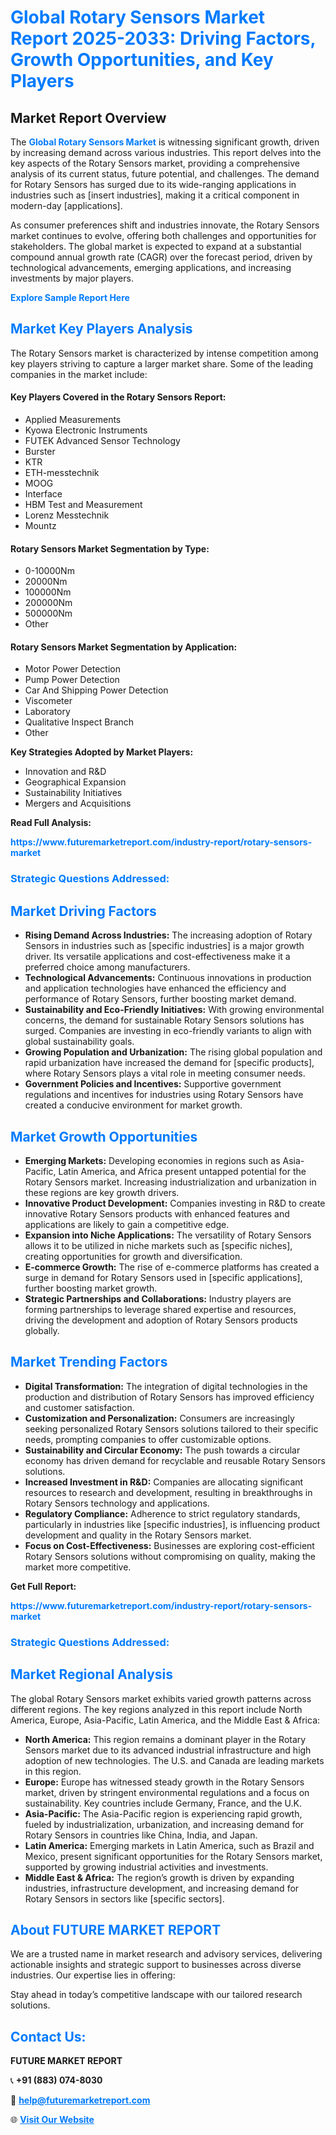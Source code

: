 <h1 style="color: #007BFF;">Global Rotary Sensors Market Report 2025-2033: Driving Factors, Growth Opportunities, and Key Players</h1>

<section id="overview">
<h2>Market Report Overview</h2>
<p>The <a href="https://www.futuremarketreport.com/industry-report/rotary-sensors-market" style="color: #007BFF; text-decoration: none;"><strong>Global Rotary Sensors Market</strong></a> is witnessing significant growth, driven by increasing demand across various industries. This report delves into the key aspects of the Rotary Sensors market, providing a comprehensive analysis of its current status, future potential, and challenges. The demand for Rotary Sensors has surged due to its wide-ranging applications in industries such as [insert industries], making it a critical component in modern-day [applications].</p>
<p>As consumer preferences shift and industries innovate, the Rotary Sensors market continues to evolve, offering both challenges and opportunities for stakeholders. The global market is expected to expand at a substantial compound annual growth rate (CAGR) over the forecast period, driven by technological advancements, emerging applications, and increasing investments by major players.</p>
</section>

<section id="overview">
<p><a href="https://www.futuremarketreport.com/request-sample/reportId=81608" style="color: #007BFF; text-decoration: none;"><strong>Explore Sample Report Here</strong></a></p>
</section>

<section id="key-players">
<h2 style="color: #007BFF;">Market Key Players Analysis</h2>
<p>The Rotary Sensors market is characterized by intense competition among key players striving to capture a larger market share. Some of the leading companies in the market include:</p>
<h4>Key Players Covered in the Rotary Sensors Report:</h4>
<ul><li>Applied Measurements</li><li>Kyowa Electronic Instruments</li><li>FUTEK Advanced Sensor Technology</li><li>Burster</li><li>KTR</li><li>ETH-messtechnik</li><li>MOOG</li><li>Interface</li><li>HBM Test and Measurement</li><li>Lorenz Messtechnik</li><li>Mountz</li></ul>
<h4>Rotary Sensors Market Segmentation by Type:</h4>
<ul><li>0-10000Nm</li><li>20000Nm</li><li>100000Nm</li><li>200000Nm</li><li>500000Nm</li><li>Other</li></ul>

<h4>Rotary Sensors Market Segmentation by Application:</h4>
<ul><li>Motor Power Detection</li><li>Pump Power Detection</li><li>Car And Shipping Power Detection</li><li>Viscometer</li><li>Laboratory</li><li>Qualitative Inspect Branch</li><li>Other</li></ul>
<p><strong>Key Strategies Adopted by Market Players:</strong></p>
<ul>
<li>Innovation and R&D</li>
<li>Geographical Expansion</li>
<li>Sustainability Initiatives</li>
<li>Mergers and Acquisitions</li>
</ul>
</section>

<section>
<p><strong>Read Full Analysis: </strong></p><a href="https://www.futuremarketreport.com/industry-report/rotary-sensors-market" style="color: #007BFF; text-decoration: none;"><strong>https://www.futuremarketreport.com/industry-report/rotary-sensors-market</strong></a>
<h3 style="color: #007BFF;">Strategic Questions Addressed:</h3>
</section>

<section id="driving-factors">
<h2 style="color: #007BFF;">Market Driving Factors</h2>
<ul>
<li><strong>Rising Demand Across Industries:</strong> The increasing adoption of Rotary Sensors in industries such as [specific industries] is a major growth driver. Its versatile applications and cost-effectiveness make it a preferred choice among manufacturers.</li>
<li><strong>Technological Advancements:</strong> Continuous innovations in production and application technologies have enhanced the efficiency and performance of Rotary Sensors, further boosting market demand.</li>
<li><strong>Sustainability and Eco-Friendly Initiatives:</strong> With growing environmental concerns, the demand for sustainable Rotary Sensors solutions has surged. Companies are investing in eco-friendly variants to align with global sustainability goals.</li>
<li><strong>Growing Population and Urbanization:</strong> The rising global population and rapid urbanization have increased the demand for [specific products], where Rotary Sensors plays a vital role in meeting consumer needs.</li>
<li><strong>Government Policies and Incentives:</strong> Supportive government regulations and incentives for industries using Rotary Sensors have created a conducive environment for market growth.</li>
</ul>
</section>

<section id="growth-opportunities">
<h2 style="color: #007BFF;">Market Growth Opportunities</h2>
<ul>
<li><strong>Emerging Markets:</strong> Developing economies in regions such as Asia-Pacific, Latin America, and Africa present untapped potential for the Rotary Sensors market. Increasing industrialization and urbanization in these regions are key growth drivers.</li>
<li><strong>Innovative Product Development:</strong> Companies investing in R&D to create innovative Rotary Sensors products with enhanced features and applications are likely to gain a competitive edge.</li>
<li><strong>Expansion into Niche Applications:</strong> The versatility of Rotary Sensors allows it to be utilized in niche markets such as [specific niches], creating opportunities for growth and diversification.</li>
<li><strong>E-commerce Growth:</strong> The rise of e-commerce platforms has created a surge in demand for Rotary Sensors used in [specific applications], further boosting market growth.</li>
<li><strong>Strategic Partnerships and Collaborations:</strong> Industry players are forming partnerships to leverage shared expertise and resources, driving the development and adoption of Rotary Sensors products globally.</li>
</ul>
</section>

<section id="trending-factors">
<h2 style="color: #007BFF;">Market Trending Factors</h2>
<ul>
<li><strong>Digital Transformation:</strong> The integration of digital technologies in the production and distribution of Rotary Sensors has improved efficiency and customer satisfaction.</li>
<li><strong>Customization and Personalization:</strong> Consumers are increasingly seeking personalized Rotary Sensors solutions tailored to their specific needs, prompting companies to offer customizable options.</li>
<li><strong>Sustainability and Circular Economy:</strong> The push towards a circular economy has driven demand for recyclable and reusable Rotary Sensors solutions.</li>
<li><strong>Increased Investment in R&D:</strong> Companies are allocating significant resources to research and development, resulting in breakthroughs in Rotary Sensors technology and applications.</li>
<li><strong>Regulatory Compliance:</strong> Adherence to strict regulatory standards, particularly in industries like [specific industries], is influencing product development and quality in the Rotary Sensors market.</li>
<li><strong>Focus on Cost-Effectiveness:</strong> Businesses are exploring cost-efficient Rotary Sensors solutions without compromising on quality, making the market more competitive.</li>
</ul>
</section>

<section>
<p><strong>Get Full Report: </strong></p><a href="https://www.futuremarketreport.com/industry-report/rotary-sensors-market" style="color: #007BFF; text-decoration: none;"><strong>https://www.futuremarketreport.com/industry-report/rotary-sensors-market</strong></a>
<h3 style="color: #007BFF;">Strategic Questions Addressed:</h3>
</section>


<section id="regional-analysis">
<h2 style="color: #007BFF;">Market Regional Analysis</h2>
<p>The global Rotary Sensors market exhibits varied growth patterns across different regions. The key regions analyzed in this report include North America, Europe, Asia-Pacific, Latin America, and the Middle East & Africa:</p>
<ul>
<li><strong>North America:</strong> This region remains a dominant player in the Rotary Sensors market due to its advanced industrial infrastructure and high adoption of new technologies. The U.S. and Canada are leading markets in this region.</li>
<li><strong>Europe:</strong> Europe has witnessed steady growth in the Rotary Sensors market, driven by stringent environmental regulations and a focus on sustainability. Key countries include Germany, France, and the U.K.</li>
<li><strong>Asia-Pacific:</strong> The Asia-Pacific region is experiencing rapid growth, fueled by industrialization, urbanization, and increasing demand for Rotary Sensors in countries like China, India, and Japan.</li>
<li><strong>Latin America:</strong> Emerging markets in Latin America, such as Brazil and Mexico, present significant opportunities for the Rotary Sensors market, supported by growing industrial activities and investments.</li>
<li><strong>Middle East & Africa:</strong> The region’s growth is driven by expanding industries, infrastructure development, and increasing demand for Rotary Sensors in sectors like [specific sectors].</li>
</ul>
</section>

<footer>
<h2 style="color: #007BFF;">About FUTURE MARKET REPORT</h2>
<p>We are a trusted name in market research and advisory services, delivering actionable insights and strategic support to businesses across diverse industries. Our expertise lies in offering:</p>

<p>Stay ahead in today’s competitive landscape with our tailored research solutions.</p>

<h2 style="color: #007BFF;">Contact Us:</h2>
<p><strong>FUTURE MARKET REPORT</strong></p>
<p>📞 <strong>+91 (883) 074-8030</strong></p>
<p>📧 <strong><a href="mailto:help@futuremarketreport.com" style="color: #007BFF;">help@futuremarketreport.com</a></strong></p>
<p>🌐 <strong><a href="https://www.futuremarketreport.com/" style="color: #007BFF;">Visit Our Website</a></strong></p>
</footer>